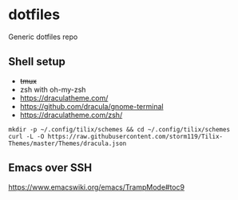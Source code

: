 # dotfiles
Generic dotfiles repo

## Shell setup

* ~~tmux~~
* zsh with oh-my-zsh
* https://draculatheme.com/
* https://github.com/dracula/gnome-terminal
* https://draculatheme.com/zsh/

```
mkdir -p ~/.config/tilix/schemes && cd ~/.config/tilix/schemes 
curl -L -O https://raw.githubusercontent.com/storm119/Tilix-Themes/master/Themes/dracula.json
```

## Emacs over SSH
https://www.emacswiki.org/emacs/TrampMode#toc9
